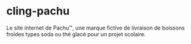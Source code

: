 # cling-pachu
Le site internet de Pachu™, une marque fictive de livraison de boissons froides types soda ou thé glacé pour un projet scolaire.

